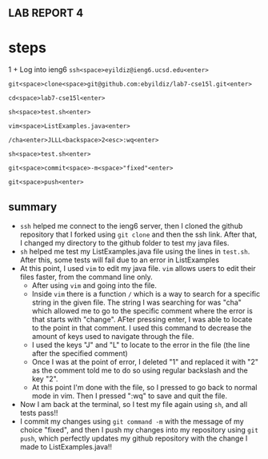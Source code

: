## LAB REPORT 4

# steps

1 + Log into ieng6
`ssh<space>eyildiz@ieng6.ucsd.edu<enter>`


`git<space>clone<space>git@github.com:ebyildiz/lab7-cse15l.git<enter>`

`cd<space>lab7-cse15l<enter>`

`sh<space>test.sh<enter>`

`vim<space>ListExamples.java<enter>`

`/cha<enter>JLLL<backspace>2<esc>:wq<enter>`

`sh<space>test.sh<enter>`

`git<space>commit<space>-m<space>"fixed"<enter>`

`git<space>push<enter>`

## summary

+ `ssh` helped me connect to the ieng6 server, then I cloned the github repository that I forked using `git clone` and then the ssh link. After that, I changed my directory to the github folder to test my java files.
+ `sh` helped me test my ListExamples.java file using the lines in `test.sh`. After this, some tests will fail due to an error in ListExamples
+ At this point, I used `vim` to edit my java file. `vim` allows users to edit their files faster, from the command line only.
    - After using `vim` and going into the file.
    - Inside `vim` there is a function `/` which is a way to search for a specific string in the given file. The string I was searching for was "cha" which allowed me to go to the specific comment where the error is that starts with "change". AFter pressing enter, I was able to locate to the point in that comment. I used this command to decrease the amount of keys used to navigate through the file.
    - I used the keys "J" and "L" to locate to the error in the file (the line after the specified comment)
    - Once I was at the point of error, I deleted "1" and replaced it with "2" as the comment told me to do so using regular backslash and the key "2".
    - At this point I'm done with the file, so I pressed <esc> to go back to normal mode in vim. Then I pressed ":wq" to save and quit the file.
+ Now I am back at the terminal, so I test my file again using `sh`, and all tests pass!!
+ I commit my changes using `git command -m` with the message of my choice "fixed", and then I push my changes into my repository using `git push`, which perfectly updates my github repository with the change I made to ListExamples.java!!
